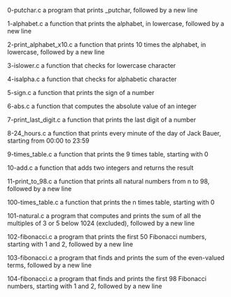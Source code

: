 0-putchar.c
 a program that prints _putchar, followed by a new line

1-alphabet.c
 a function that prints the alphabet, in lowercase, followed by a new line

2-print_alphabet_x10.c
a function that prints 10 times the alphabet, in lowercase, followed by a new line

3-islower.c
 a function that checks for lowercase character

4-isalpha.c
a function that checks for alphabetic character

5-sign.c
 a function that prints the sign of a number

6-abs.c
a function that computes the absolute value of an integer

7-print_last_digit.c
 a function that prints the last digit of a number

8-24_hours.c
 a function that prints every minute of the day of Jack Bauer, starting from 00:00 to 23:59

9-times_table.c
a function that prints the 9 times table, starting with 0

10-add.c
a function that adds two integers and returns the result

11-print_to_98.c
a function that prints all natural numbers from n to 98, followed by a new line

100-times_table.c
a function that prints the n times table, starting with 0

101-natural.c
 a program that computes and prints the sum of all the multiples of 3 or 5 below 1024 (excluded), followed by a new line

102-fibonacci.c
 a program that prints the first 50 Fibonacci numbers, starting with 1 and 2, followed by a new line

103-fibonacci.c
 a program that finds and prints the sum of the even-valued terms, followed by a new line

104-fibonacci.c
a program that finds and prints the first 98 Fibonacci numbers, starting with 1 and 2, followed by a new line

